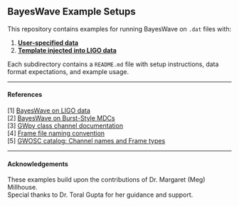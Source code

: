 ## BayesWave Example Setups

This repository contains examples for running BayesWave on `.dat` files with:

1. [**User-specified data**](./user_data/README.md)  
2. [**Template injected into LIGO data**](./user_injection/README.md)

Each subdirectory contains a `README.md` file with setup instructions, data format expectations, and example usage.

---

#### References

[1] [BayesWave on LIGO data](https://ldas-jobs.ligo.caltech.edu/~meg.millhouse/Docs/GW150914.html)  
[2] [BayesWave on Burst-Style MDCs](https://ldas-jobs.ligo.caltech.edu/~meg.millhouse/Docs/MDC.html)  
[3] [GWpy class channel documentation](https://gwpy.github.io/docs/stable/detector/channel/)  
[4] [Frame file naming convention](https://dcc.ligo.org/public/0026/T010150/000/T010150-00.pdf)  
[5] [GWOSC catalog: Channel names and Frame types](https://gwosc.org/eventapi/html/GWTC/)

---

#### Acknowledgements

These examples build upon the contributions of Dr. Margaret (Meg) Millhouse.  
Special thanks to Dr. Toral Gupta for her guidance and support.
